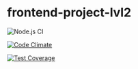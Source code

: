 # frontend-project-lvl2

![Node.js CI](https://github.com/yavictor/frontend-project-lvl2/workflows/Node.js%20CI/badge.svg)

[![Code Climate](https://codeclimate.com/github//yavictor/frontend-project-lvl2/badges/gpa.svg)](https://codeclimate.com/github/yavictor/frontend-project-lvl2/maintainability)

[![Test Coverage](https://api.codeclimate.com/v1/badges/a42983ea9e9db2238a78/test_coverage)](https://codeclimate.com/github/yavictor/frontend-project-lvl2/test_coverage)

